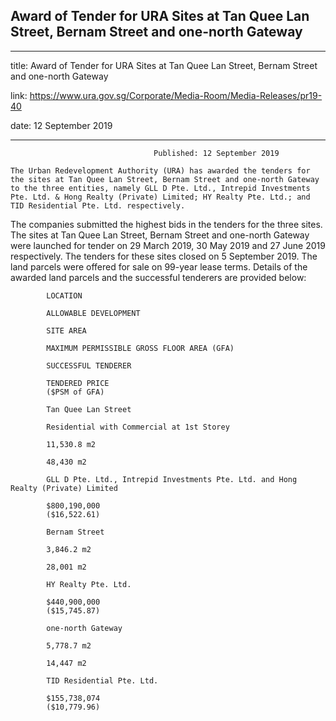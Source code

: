 ## Award of Tender for URA Sites at Tan Quee Lan Street, Bernam Street and one-north Gateway
---
title: Award of Tender for URA Sites at Tan Quee Lan Street, Bernam Street and one-north Gateway

link: https://www.ura.gov.sg/Corporate/Media-Room/Media-Releases/pr19-40

date: 12 September 2019

---


                                    Published: 12 September 2019

    The Urban Redevelopment Authority (URA) has awarded the tenders for the sites at Tan Quee Lan Street, Bernam Street and one-north Gateway to the three entities, namely GLL D Pte. Ltd., Intrepid Investments Pte. Ltd. & Hong Realty (Private) Limited; HY Realty Pte. Ltd.; and TID Residential Pte. Ltd. respectively.
The companies submitted the highest bids in the tenders for the three sites.
The sites at Tan Quee Lan Street, Bernam Street and one-north Gateway were launched for tender on 29 March 2019, 30 May 2019 and 27 June 2019 respectively. The tenders for these sites closed on 5 September 2019. The land parcels were offered for sale on 99-year lease terms.
Details of the awarded land parcels and the successful tenderers are provided below:

            LOCATION

            ALLOWABLE DEVELOPMENT

            SITE AREA

            MAXIMUM PERMISSIBLE GROSS FLOOR AREA (GFA)

            SUCCESSFUL TENDERER

            TENDERED PRICE
            ($PSM of GFA)

            Tan Quee Lan Street

            Residential with Commercial at 1st Storey

            11,530.8 m2

            48,430 m2

            GLL D Pte. Ltd., Intrepid Investments Pte. Ltd. and Hong Realty (Private) Limited

            $800,190,000
            ($16,522.61)

            Bernam Street

            3,846.2 m2

            28,001 m2

            HY Realty Pte. Ltd.

            $440,900,000
            ($15,745.87)

            one-north Gateway

            5,778.7 m2

            14,447 m2

            TID Residential Pte. Ltd.

            $155,738,074
            ($10,779.96)